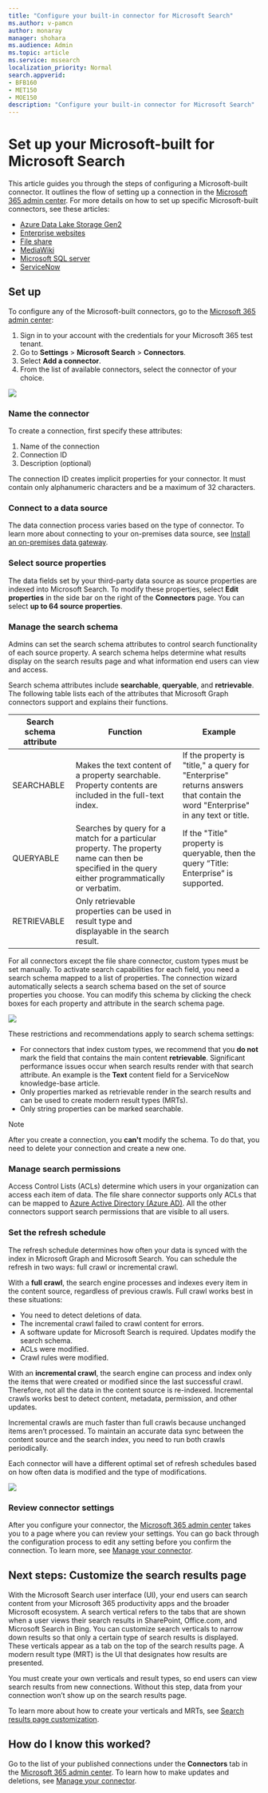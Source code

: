 ```yaml
---
title: "Configure your built-in connector for Microsoft Search"
ms.author: v-pamcn
author: monaray
manager: shohara
ms.audience: Admin
ms.topic: article
ms.service: mssearch
localization_priority: Normal
search.appverid:
- BFB160
- MET150
- MOE150
description: "Configure your built-in connector for Microsoft Search"
---
```


# Set up your Microsoft-built for Microsoft Search

This article guides you through the steps of configuring a Microsoft-built connector. It outlines the flow of setting up a connection in the [Microsoft 365 admin center](https://admin.microsoft.com). For more details on how to set up specific Microsoft-built connectors, see these articles:
* [Azure Data Lake Storage Gen2](azure-data-lake-connector.md)
* [Enterprise websites](enterprise-web-connector.md)
* [File share](file-share-connector.md)
* [MediaWiki](mediawiki-connector.md)
* [Microsoft SQL server](MSSQL-connector.md)
* [ServiceNow](servicenow-connector.md)

## Set up
To configure any of the Microsoft-built connectors, go to the [Microsoft 365 admin center](https://admin.microsoft.com):
1. Sign in to your account with the credentials for your Microsoft 365 test tenant.
2. Go to **Settings** > **Microsoft Search** > **Connectors**.
3. Select **Add a connector**.
4. From the list of available connectors, select the connector of your choice.

![](media/addconnector_final.png)

### Name the connector
To create a connection, first specify these attributes:
1. Name of the connection
2. Connection ID
3. Description (optional)

The connection ID creates implicit properties for your connector. It must contain only alphanumeric characters and be a maximum of 32 characters.

### Connect to a data source
The data connection process varies based on the type of connector. To learn more about connecting to your on-premises data source, see [Install an on-premises data gateway](https://aka.ms/configuregateway).

### Select source properties
The data fields set by your third-party data source as source properties are indexed into Microsoft Search. To modify these properties, select **Edit properties** in the side bar on the right of the **Connectors** page. You can select **up to 64 source properties**.

###  Manage the search schema 
Admins can set the search schema attributes to control search functionality of each source property. A search schema helps determine what results display on the search results page and what information end users can view and access.

Search schema attributes include **searchable**, **queryable**, and **retrievable**. The following table lists each of the attributes that Microsoft Graph connectors support and explains their functions.

**Search schema attribute** | **Function** | **Example**
--- | --- | ---
SEARCHABLE | Makes the text content of a property searchable. Property contents are included in the full-text index. | If the property is "title," a query for "Enterprise" returns answers that contain the word "Enterprise" in any text or title.
QUERYABLE | Searches by query for a match for a particular property. The property name can then be specified in the query either programmatically or verbatim. |  If the "Title" property is queryable, then the query  “Title: Enterprise” is supported.
RETRIEVABLE | Only retrievable properties can be used in result type and displayable in the search result. | 

For all connectors except the file share connector, custom types must be set manually. To activate search capabilities for each field, you need a search schema mapped to a list of properties. The connection wizard automatically selects a search schema based on the set of source properties you choose. You can modify this schema by clicking the check boxes for each property and attribute in the search schema page.

![](media/manageschema.png)

These restrictions and recommendations apply to search schema settings:
* For connectors that index custom types, we recommend that you **do not** mark the field that contains the main content **retrievable**. Significant performance issues occur when search results render with that search attribute. An example is the **Text** content field for a ServiceNow knowledge-base article.
* Only properties marked as retrievable render in the search results and can be used to create modern result types (MRTs).
* Only string properties can be marked searchable.

> [!Note]
> After you create a connection, you **can't** modify the schema. To do that, you need to delete your connection and create a new one.

###  Manage search permissions
Access Control Lists (ACLs) determine which users in your organization can access each item of data. The file share connector supports only ACLs that can be mapped to [Azure Active Directory (Azure AD)](https://docs.microsoft.com/azure/active-directory/). All the other connectors support search permissions that are visible to all users.

### Set the refresh schedule
The refresh schedule determines how often your data is synced with the index in Microsoft Graph and Microsoft Search. You can schedule the refresh in two ways: full crawl or incremental crawl.

With a **full crawl**, the search engine processes and indexes every item in the content source, regardless of previous crawls. Full crawl works best in these situations:
* You need to detect deletions of data.
* The incremental crawl failed to crawl content for errors.
* A software update for Microsoft Search is required. Updates modify the search schema.
* ACLs were modified.
* Crawl rules were modified.

With an **incremental crawl**, the search engine can process and index only the items that were created or modified since the last successful crawl. Therefore, not all the data in the content source is re-indexed. Incremental crawls works best to detect content, metadata, permission, and other updates.

Incremental crawls are much faster than full crawls because unchanged items aren’t processed. To maintain an accurate data sync between the content source and the search index, you need to run both crawls periodically.

Each connector will have a different optimal set of refresh schedules based on how often data is modified and the type of modifications.

![](media/refreshschedule.png)

### Review connector settings
After you configure your connector, the [Microsoft 365 admin center](https://admin.microsoft.com) takes you to a page where you can review your settings. You can go back through the configuration process to edit any setting before you confirm the connection. To learn more, see [Manage your connector](manage-connector.md).

## Next steps: Customize the search results page
With the Microsoft Search user interface (UI), your end users can search content from your Microsoft 365 productivity apps and the broader Microsoft ecosystem. A search vertical refers to the tabs that are shown when a user views their search results in SharePoint, Office.com, and Microsoft Search in Bing. You can customize search verticals to narrow down results so that only a certain type of search results is displayed. These verticals appear as a tab on the top of the search results page. A modern result type (MRT) is the UI that designates how results are presented.

You must create your own verticals and result types, so end users can view search results from new connections. Without this step, data from your connection won’t show up on the search results page.

To learn more about how to create your verticals and MRTs, see [Search results page customization](customize-search-page.md).

## How do I know this worked?
Go to the list of your published connections under the **Connectors** tab in the [Microsoft 365 admin center](https://admin.microsoft.com). To learn how to make updates and deletions, see [Manage your connector](manage-connector.md).
